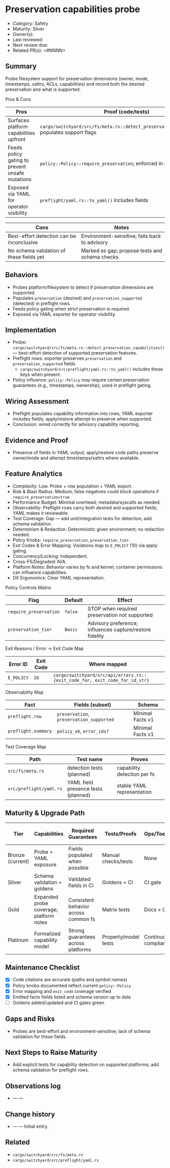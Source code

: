 # Preservation capabilities probe

- Category: Safety
- Maturity: Silver
- Owner(s): <owner>
- Last reviewed: <YYYY-MM-DD>
- Next review due: <YYYY-MM-DD>
- Related PR(s): <#NNNN>

## Summary

Probe filesystem support for preservation dimensions (owner, mode, timestamps, xattrs, ACLs, capabilities) and record both the desired preservation and what is supported.

Pros & Cons

| Pros | Proof (code/tests) |
| --- | --- |
| Surfaces platform capabilities upfront | `cargo/switchyard/src/fs/meta.rs::detect_preservation_capabilities()` populates support flags |
| Feeds policy gating to prevent unsafe mutations | `policy::Policy::require_preservation`; enforced in preflight/apply |
| Exposed via YAML for operator visibility | `preflight/yaml.rs::to_yaml()` includes fields |

| Cons | Notes |
| --- | --- |
| Best-effort detection can be inconclusive | Environment-sensitive; falls back to advisory |
| No schema validation of these fields yet | Marked as gap; propose tests and schema checks |

## Behaviors

- Probes platform/filesystem to detect if preservation dimensions are supported.
- Populates `preservation` (desired) and `preservation_supported` (detected) in preflight rows.
- Feeds policy gating when strict preservation is required.
- Exposed via YAML exporter for operator visibility.

## Implementation

- Probe: `cargo/switchyard/src/fs/meta.rs::detect_preservation_capabilities()` — best-effort detection of supported preservation features.
- Preflight rows: exporter preserves `preservation` and `preservation_supported` fields
  - `cargo/switchyard/src/preflight/yaml.rs::to_yaml()` includes these keys when present.
- Policy influence: `policy::Policy` may require certain preservation guarantees (e.g., timestamps, ownership), used in preflight gating.

## Wiring Assessment

- Preflight populates capability information into rows; YAML exporter includes fields; apply/restore attempt to preserve when supported.
- Conclusion: wired correctly for advisory capability reporting.

## Evidence and Proof

- Presence of fields in YAML output; apply/restore code paths preserve owner/mode and attempt timestamps/xattrs where available.

## Feature Analytics

- Complexity: Low. Probe + row population + YAML export.
- Risk & Blast Radius: Medium; false negatives could block operations if `require_preservation=true`.
- Performance Budget: Minimal overhead; metadata/syscalls as needed.
- Observability: Preflight rows carry both desired and supported fields; YAML makes it reviewable.
- Test Coverage: Gap — add unit/integration tests for detection; add schema validation.
- Determinism & Redaction: Deterministic given environment; no redaction needed.
- Policy Knobs: `require_preservation`, `preservation_tier`.
- Exit Codes & Error Mapping: Violations map to `E_POLICY` (10) via apply gating.
- Concurrency/Locking: Independent.
- Cross-FS/Degraded: N/A.
- Platform Notes: Behavior varies by fs and kernel; container permissions can influence capabilities.
- DX Ergonomics: Clear YAML representation.

Policy Controls Matrix

| Flag | Default | Effect |
| --- | --- | --- |
| `require_preservation` | `false` | STOP when required preservation not supported |
| `preservation_tier` | `Basic` | Advisory preference; influences capture/restore fidelity |

Exit Reasons / Error → Exit Code Map

| Error ID | Exit Code | Where mapped |
| --- | --- | --- |
| `E_POLICY` | `10` | `cargo/switchyard/src/api/errors.rs::{exit_code_for, exit_code_for_id_str}` |

Observability Map

| Fact | Fields (subset) | Schema |
| --- | --- | --- |
| `preflight.row` | `preservation`, `preservation_supported` | Minimal Facts v1 |
| `preflight.summary` | `policy_ok`, `error_ids?` | Minimal Facts v1 |

Test Coverage Map

| Path | Test name | Proves |
| --- | --- | --- |
| `src/fs/meta.rs` | detection tests (planned) | capability detection per fs |
| `src/preflight/yaml.rs` | YAML field presence tests (planned) | stable YAML representation |

## Maturity & Upgrade Path

| Tier | Capabilities | Required Guarantees | Tests/Proofs | Ops/Tooling | Relationship to Previous Tier |
| --- | --- | --- | --- | --- | --- |
| Bronze (current) | Probe + YAML exposure | Fields populated when possible | Manual checks/tests | None | Additive |
| Silver | Schema validation + goldens | Validated fields in CI | Goldens + CI | CI gate | Additive |
| Gold | Expanded probe coverage; platform notes | Consistent behavior across common fs | Matrix tests | Docs + CI | Additive |
| Platinum | Formalized capability model | Strong guarantees across platforms | Property/model tests | Continuous compliance | Additive |

## Maintenance Checklist

- [x] Code citations are accurate (paths and symbol names)
- [x] Policy knobs documented reflect current `policy::Policy`
- [x] Error mapping and `exit_code` coverage verified
- [x] Emitted facts fields listed and schema version up to date
- [ ] Goldens added/updated and CI gates green

## Gaps and Risks

- Probes are best-effort and environment-sensitive; lack of schema validation for these fields.

## Next Steps to Raise Maturity

- Add explicit tests for capability detection on supported platforms; add schema validation for preflight rows.

## Observations log

- <YYYY-MM-DD> — <author> — <note>

## Change history

- <YYYY-MM-DD> — <author> — Initial entry.

## Related

- `cargo/switchyard/src/fs/meta.rs`
- `cargo/switchyard/src/preflight/yaml.rs`
